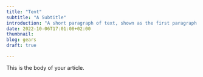 ```yaml
---
title: "Tent"
subtitle: "A Subtitle"
introduction: "A short paragraph of text, shown as the first paragraph of the article, and on list pages."
date: 2022-10-06T17:01:08+02:00
thumbnail:
blog: gears
draft: true

---
```

This is the body of your article.

